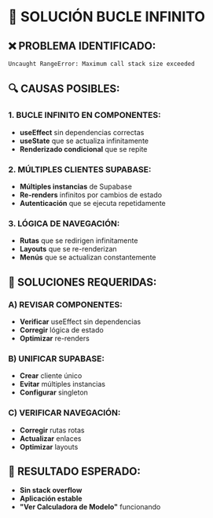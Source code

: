 # 🔧 SOLUCIÓN BUCLE INFINITO

## ❌ PROBLEMA IDENTIFICADO:
```
Uncaught RangeError: Maximum call stack size exceeded
```

## 🔍 CAUSAS POSIBLES:

### 1. **BUCLE INFINITO EN COMPONENTES:**
- **useEffect** sin dependencias correctas
- **useState** que se actualiza infinitamente
- **Renderizado condicional** que se repite

### 2. **MÚLTIPLES CLIENTES SUPABASE:**
- **Múltiples instancias** de Supabase
- **Re-renders** infinitos por cambios de estado
- **Autenticación** que se ejecuta repetidamente

### 3. **LÓGICA DE NAVEGACIÓN:**
- **Rutas** que se redirigen infinitamente
- **Layouts** que se re-renderizan
- **Menús** que se actualizan constantemente

## 🚀 SOLUCIONES REQUERIDAS:

### A) REVISAR COMPONENTES:
- **Verificar** useEffect sin dependencias
- **Corregir** lógica de estado
- **Optimizar** re-renders

### B) UNIFICAR SUPABASE:
- **Crear** cliente único
- **Evitar** múltiples instancias
- **Configurar** singleton

### C) VERIFICAR NAVEGACIÓN:
- **Corregir** rutas rotas
- **Actualizar** enlaces
- **Optimizar** layouts

## 🎯 RESULTADO ESPERADO:
- **Sin stack overflow**
- **Aplicación estable**
- **"Ver Calculadora de Modelo"** funcionando
